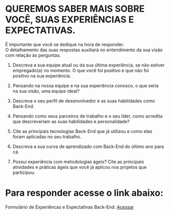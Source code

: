# QUEREMOS SABER MAIS SOBRE VOCÊ, SUAS EXPERIÊNCIAS E EXPECTATIVAS. 
É importante que você se dedique na hora de responder.<br>
O detalhamento das suas respostas auxiliará no entendimento da sua visão com relação às perguntas.

1) Descreva a sua equipe atual ou da sua última experiência, se não estiver empregado(a) no momento. O que você foi positivo e que não foi positivo na sua experiência.

2) Pensando na nossa equipe e na sua experiência conosco, o que seria na sua visão, uma equipe ideal?

3) Descreva o seu perfil de desenvolvedor e as suas habilidades como Back-End.

4) Pensando como seus parceiros de trabalho e o seu líder, como acredita que descreveriam as suas habilidades e personalidade?

5) Cite as principais tecnologias Back-End que já utilizou e como elas foram aplicadas no seu trabalho.

6) Descreva a sua curva de aprendizado com Back-End do último ano para cá.

7) Possui experiência com metodologias ágeis? Cite as principais atividades e práticas ágeis que você já aplicou nos projetos que participou.

# Para responder acesse o link abaixo: 
Formulário de Experiêncas e Expectativas Back-End: <a href="https://forms.office.com/Pages/ResponsePage.aspx?id=3xzc5YkOy0i3L5kgjQNlUtfletUztaRCrck-VijwPgJUMDNCQUw1N05VRDBHS0RXWUpSMlQ2MzZVQy4u"> Acessar</a>